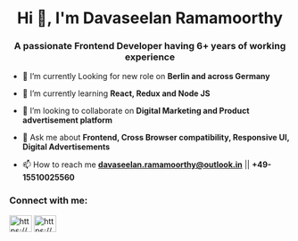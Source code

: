 <h1 align="center">Hi 👋, I'm Davaseelan Ramamoorthy</h1>
<h3 align="center">A passionate Frontend Developer having 6+ years of working experience</h3>

- 🔭 I’m currently Looking for new role on **Berlin and across Germany**

- 🌱 I’m currently learning **React, Redux and Node JS**

- 👯 I’m looking to collaborate on **Digital Marketing and Product advertisement platform**

- 💬 Ask me about **Frontend, Cross Browser compatibility, Responsive UI, Digital Advertisements**

- 📫 How to reach me **davaseelan.ramamoorthy@outlook.in** || **+49-15510025560**

<h3 align="left">Connect with me:</h3>
<p align="left">
<a href="https://linkedin.com/in/https://www.linkedin.com/in/davaseelan/" target="blank"><img align="center" src="https://raw.githubusercontent.com/rahuldkjain/github-profile-readme-generator/master/src/images/icons/Social/linked-in-alt.svg" alt="https://www.linkedin.com/in/davaseelan/" height="30" width="40" /></a>
<a href="https://fb.com/https://www.facebook.com/davaseelan.ramamoorthy/" target="blank"><img align="center" src="https://raw.githubusercontent.com/rahuldkjain/github-profile-readme-generator/master/src/images/icons/Social/facebook.svg" alt="https://www.facebook.com/davaseelan.ramamoorthy/" height="30" width="40" /></a>
</p>


